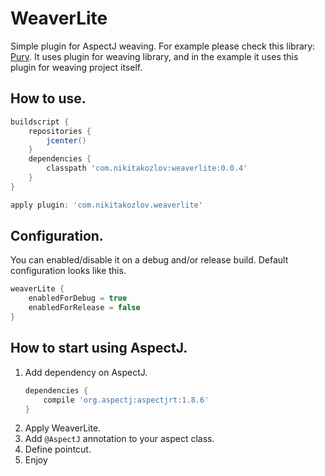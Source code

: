 # WeaverLite

Simple plugin for AspectJ weaving. For example please check this 
library: [Pury](https://github.com/NikitaKozlov/Pury). It uses plugin for weaving library, 
and in the example it uses this plugin for weaving project itself. 

## How to use.

```groovy
buildscript {
    repositories {
        jcenter()
    }
    dependencies {
        classpath 'com.nikitakozlov:weaverlite:0.0.4'
    }
}

apply plugin: 'com.nikitakozlov.weaverlite'
```

## Configuration.

You can enabled/disable it on a debug and/or release build. Default configuration looks like this.
```groovy
weaverLite {
    enabledForDebug = true
    enabledForRelease = false
}
```

## How to start using AspectJ.

1. Add dependency on AspectJ.
    ```groovy
    dependencies {
        compile 'org.aspectj:aspectjrt:1.8.6'
    }
    ```
2. Apply WeaverLite.
3. Add `@AspectJ` annotation to your aspect class.
4. Define pointcut.
5. Enjoy